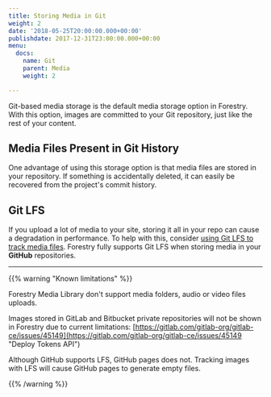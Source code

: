 ```yaml
---
title: Storing Media in Git
weight: 2
date: '2018-05-25T20:00:00.000+00:00'
publishdate: 2017-12-31T23:00:00.000+00:00
menu:
  docs:
    name: Git
    parent: Media
    weight: 2

---
```

Git-based media storage is the default media storage option in Forestry. With this option, images are committed to your Git repository, just like the rest of your content.

## Media Files Present in Git History

One advantage of using this storage option is that media files are stored in your repository. If something is accidentally deleted, it can easily be recovered from the project's commit history.

## Git LFS

If you upload a lot of media to your site, storing it all in your repo can cause a degradation in performance. To help with this, consider [using Git LFS to track media files](https://forestry.io/blog/versioning-large-files-with-git-lfs/). Forestry fully supports Git LFS when storing media in your **GitHub** repositories.

***

{{% warning "Known limitations" %}}

Forestry Media Library don't support media folders, audio or video files uploads.

Images stored in GitLab and Bitbucket private repositories will not be shown in Forestry due to current limitations: [https://gitlab.com/gitlab-org/gitlab-ce/issues/45149](https://gitlab.com/gitlab-org/gitlab-ce/issues/45149 "Deploy Tokens API")

Although GitHub supports LFS, GitHub pages does not. Tracking images with LFS will cause GitHub pages to generate empty files.

{{% /warning %}}